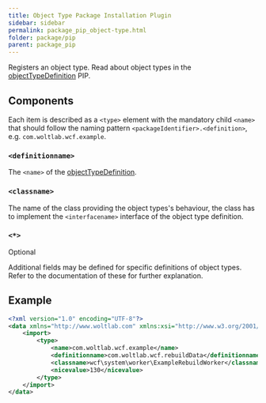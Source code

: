 ```yaml
---
title: Object Type Package Installation Plugin
sidebar: sidebar
permalink: package_pip_object-type.html
folder: package/pip
parent: package_pip
---
```


Registers an object type.
Read about object types in the [objectTypeDefinition](package_pip_object-type-definition.html) PIP.

## Components

Each item is described as a `<type>` element with the mandatory child `<name>` that should follow the naming pattern `<packageIdentifier>.<definition>`, e.g. `com.woltlab.wcf.example`.

### `<definitionname>`

The `<name>` of the [objectTypeDefinition](package_pip_object-type-definition.html).

### `<classname>`

The name of the class providing the object types's behaviour,
the class has to implement the `<interfacename>` interface of the object type definition.

### `<*>`

<span class="label label-info">Optional</span>

Additional fields may be defined for specific definitions of object types.
Refer to the documentation of these for further explanation.

## Example

```xml
<?xml version="1.0" encoding="UTF-8"?>
<data xmlns="http://www.woltlab.com" xmlns:xsi="http://www.w3.org/2001/XMLSchema-instance" xsi:schemaLocation="http://www.woltlab.com http://www.woltlab.com/XSD/2019/objectType.xsd">
	<import>
		<type>
			<name>com.woltlab.wcf.example</name>
			<definitionname>com.woltlab.wcf.rebuildData</definitionname>
			<classname>wcf\system\worker\ExampleRebuildWorker</classname>
			<nicevalue>130</nicevalue>
		</type>
	</import>
</data>
```
